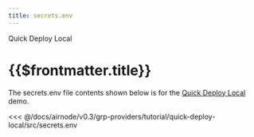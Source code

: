 ```yaml
---
title: secrets.env
---
```


<TitleSpan>Quick Deploy Local</TitleSpan>

# {{$frontmatter.title}}

The secrets.env file contents shown below is for the [Quick Deploy Local](./)
demo.

<!-- prettier-ignore -->
<<< @/docs/airnode/v0.3/grp-providers/tutorial/quick-deploy-local/src/secrets.env
